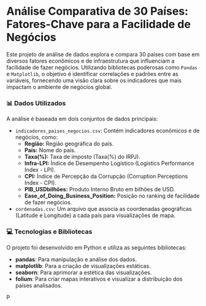 # Análise Comparativa de 30 Países: Fatores-Chave para a Facilidade de Negócios

Este projeto de análise de dados explora e compara 30 países com base em diversos fatores econômicos e de infraestrutura que influenciam a facilidade de fazer negócios. Utilizando bibliotecas poderosas como `Pandas` e `Matplotlib`, o objetivo é identificar correlações e padrões entre as variáveis, fornecendo uma visão clara sobre os indicadores que mais impactam o ambiente de negócios global.

### 📊 Dados Utilizados

A análise é baseada em dois conjuntos de dados principais:
* `indicadores_paises_negocios.csv`: Contém indicadores econômicos e de negócios, como:
    * **Região:** Região geográfica do país.
    * **País:** Nome do país.
    * **Taxa(%):** Taxa de imposto (Taxa(%) do IRPJ).
    * **Infra-LPI:** Índice de Desempenho Logístico (Logistics Performance Index - LPI).
    * **CPI:** Índice de Percepção da Corrupção (Corruption Perceptions Index - CPI).
    * **PIB_USDbilhões:** Produto Interno Bruto em bilhões de USD.
    * **Ease_of_Doing_Business_Position:** Posição no ranking de facilidade de fazer negócios.
* `cordenadas.csv`: Um arquivo que associa as coordenadas geográficas (Latitude e Longitude) a cada país para visualizações de mapa.

### 💻 Tecnologias e Bibliotecas

O projeto foi desenvolvido em Python e utiliza as seguintes bibliotecas:
* **pandas**: Para manipulação e análise dos dados.
* **matplotlib**: Para a criação de visualizações estáticas.
* **seaborn**: Para aprimorar a estética das visualizações.
* **folium**: Para criar mapas interativos e visualizar a distribuição dos países analisados.


P
